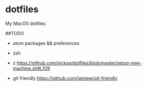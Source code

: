# dotfiles
My MacOS dotfiles

##TODO
- atom packages && preferences
- zsh

- z
  https://github.com/nicksp/dotfiles/blob/master/setup-new-machine.sh#L109

- git friendly
  https://github.com/jamiew/git-friendly
